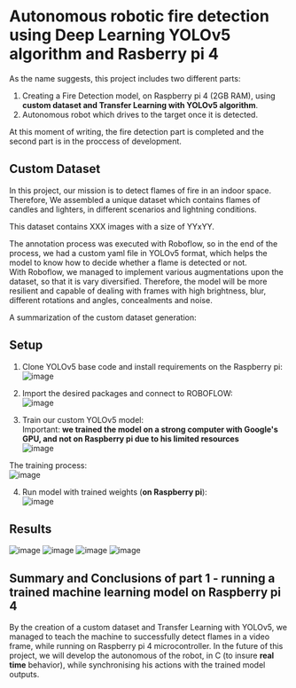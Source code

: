 # Autonomous robotic fire detection using Deep Learning YOLOv5 algorithm and Rasberry pi 4

As the name suggests, this project includes two different parts:<br>
1. Creating a Fire Detection model, on Raspberry pi 4 (2GB RAM), using **custom dataset and Transfer Learning with YOLOv5 algorithm**.
2. Autonomous robot which drives to the target once it is detected.<br>

At this moment of writing, the fire detection part is completed and the second part is in the proccess of development.

## Custom Dataset

In this project, our mission is to detect flames of fire in an indoor space.
Therefore, We assembled a unique dataset which contains flames of candles and lighters, in different scenarios and lightning conditions.

This dataset contains XXX images with a size of YYxYY.<br>

The annotation process was executed with Roboflow, so in the end of the process, we had a custom yaml file in YOLOv5 format, which helps the model to know how to decide whether a flame is detected or not.<br>
With Roboflow, we managed to implement various augmentations upon the dataset, so that it is vary diversified.
Therefore, the model will be more resilient and capable of dealing with frames with high brightness, blur, different rotations and angles, concealments and noise.  

A summarization of the custom dataset generation:<br>



## Setup

1. Clone YOLOv5 base code and install requirements on the Raspberry pi:<br>
![image](https://user-images.githubusercontent.com/121958931/220930034-1bab3649-2123-40ce-bb31-117c3a29f37b.png)

2. Import the desired packages and connect to ROBOFLOW:<br>
![image](https://user-images.githubusercontent.com/121958931/220946259-a0781378-2e15-425e-a6b9-efd684b4fdde.png)

3. Train our custom YOLOv5 model:<br>
Important: **we trained the model on a strong computer with Google's GPU, and not on Raspberry pi due to his limited resources**<br>
![image](https://user-images.githubusercontent.com/121958931/220946339-efdf1f05-e620-462b-80b0-d50f10b13435.png)

The training process:<br>
![image](https://user-images.githubusercontent.com/121958931/220946945-5e259e5b-a29a-4661-8251-3977086355fb.png)

4. Run model with trained weights (**on Raspberry pi**):<br>
![image](https://user-images.githubusercontent.com/121958931/220947001-cea85f75-3e69-4576-8547-ac63973cc882.png)

## Results

![image](https://user-images.githubusercontent.com/121958931/220947210-6b664c42-1d42-4260-a4e3-e24b28288e21.png)
![image](https://user-images.githubusercontent.com/121958931/220947632-8951a910-a224-4ee4-bdf3-617c51f06733.png)
![image](https://user-images.githubusercontent.com/121958931/220947843-2894b777-cb2c-4bbf-9e4d-ebe4375aed00.png)
![image](https://user-images.githubusercontent.com/121958931/220947999-b8e73ff6-cad7-4a20-9674-24c089ca4f37.png)

## Summary and Conclusions of part 1 - running a trained machine learning model on Raspberry pi 4

By the creation of a custom dataset and Transfer Learning with YOLOv5, we managed to teach the machine to successfully detect flames in a video frame, while running on Raspberry pi 4 microcontroller.
In the future of this project, we will develop the autonomous of the robot, in C  (to insure **real time** behavior), while synchronising his actions with the trained model outputs.

